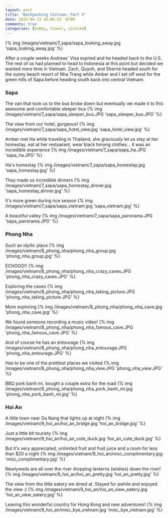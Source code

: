 ```yaml
---
layout: post
title: "Backpacking Vietnam: Part 2"
date: 2015-04-13 16:06:52 -0700
comments: true
categories: [hobby, travel, vietnam]
---
```


{% img /images/vietnam/7_sapa/sapa_looking_away.jpg 'sapa_looking_away.jpg' %}

After a couple weeks Andreas' Visa expired and he headed back to the U.S. The rest of us had planned to head to Indonesia at this point but decided we wanted more time in Vietnam. Zach, Quynh, and Sherrie headed south for the sunny beach resort of Nha Trang while Amber and I set off west for the green hills of Sapa before heading south back into central Vietnam.

<!-- more -->

<h3>Sapa</h3>

The van that took us to the bus broke down but eventually we made it to this awesome and comfortable sleeper bus
{% img /images/vietnam/7_sapa/sapa_sleeper_bus.JPG 'sapa_sleeper_bus.JPG' %}

The view from our hotel, gorgeous!
{% img /images/vietnam/7_sapa/sapa_hotel_view.jpg 'sapa_hotel_view.jpg' %}

Amber met Ha while traveling in Thailand, she graciously let us stay at her homestay, eat at her restuarant, wear black hmong clothes... it was an incredible experience
{% img /images/vietnam/7_sapa/sapa_ha.JPG 'sapa_ha.JPG' %}

Ha's homestay
{% img /images/vietnam/7_sapa/sapa_homestay.jpg 'sapa_homestay.jpg' %}

They made us incredible dinners
{% img /images/vietnam/7_sapa/sapa_homestay_dinner.jpg 'sapa_homestay_dinner.jpg' %}

It's more green during rice season
{% img /images/vietnam/7_sapa/sapa_vietnam.jpg 'sapa_vietnam.jpg' %}

A beautiful valley
{% img /images/vietnam/7_sapa/sapa_panorama.JPG 'sapa_panorama.JPG' %}

<h3>Phong Nha</h3>

Such an idyllic place
{% img /images/vietnam/8_phong_nha/phong_nha_group.jpg 'phong_nha_group.jpg' %}

ECHOOO!!
{% img /images/vietnam/8_phong_nha/phong_nha_crazy_caves.JPG 'phong_nha_crazy_caves.JPG' %}

Exploring the caves
{% img /images/vietnam/8_phong_nha/phong_nha_taking_picture.JPG 'phong_nha_taking_picture.JPG' %}

More exploring
{% img /images/vietnam/8_phong_nha/phong_nha_cave.jpg 'phong_nha_cave.jpg' %}

We found someone recording a music video!
{% img /images/vietnam/8_phong_nha/phong_nha_famous_cave.JPG 'phong_nha_famous_cave.JPG' %}

And of course he has an entourage
{% img /images/vietnam/8_phong_nha/phong_nha_entourage.JPG 'phong_nha_entourage.JPG' %}

Has to be one of the prettiest places we visited
{% img /images/vietnam/8_phong_nha/phong_nha_view.JPG 'phong_nha_view.JPG' %}

BBQ pork banh mi, bought a couple extra for the road
{% img /images/vietnam/8_phong_nha/phong_nha_pork_banh_mi.jpg 'phong_nha_pork_banh_mi.jpg' %}

<h3>Hoi An</h3>

A little town near Da Nang that lights up at night
{% img /images/vietnam/9_hoi_an/hoi_an_bridge.jpg 'hoi_an_bridge.jpg' %}

Just a little bit touristy
{% img /images/vietnam/9_hoi_an/hoi_an_cute_duck.jpg 'hoi_an_cute_duck.jpg' %}

But it's very appreciated, unlimited fruit and fruit juice and a room for less than $20 a night
{% img /images/vietnam/9_hoi_an/misc_complimentary.jpg 'misc_complimentary.jpg' %}

Newlyweds are all over the river dropping lanterns (wishes) down the river!
{% img /images/vietnam/9_hoi_an/hoi_an_pretty.jpg 'hoi_an_pretty.jpg' %}

The view from the little eatery we dined at. Stayed for awhile and enjoyed the view :)
{% img /images/vietnam/9_hoi_an/hoi_an_view_eatery.jpg 'hoi_an_view_eatery.jpg' %}

Leaving this wonderful country for Hong Kong and new adventures!
{% img /images/vietnam/9_hoi_an/misc_bye_vietnam.jpg 'misc_bye_vietnam.jpg' %}


